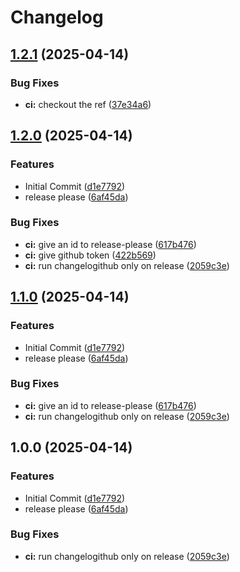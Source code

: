 # Changelog

## [1.2.1](https://github.com/MuntasirSZN/sublime-tera/compare/v1.2.0...v1.2.1) (2025-04-14)


### Bug Fixes

* **ci:** checkout the ref ([37e34a6](https://github.com/MuntasirSZN/sublime-tera/commit/37e34a6b00df109aeb8e6f318d534c75af7e44c3))

## [1.2.0](https://github.com/MuntasirSZN/sublime-tera/compare/v1.1.0...v1.2.0) (2025-04-14)


### Features

* Initial Commit ([d1e7792](https://github.com/MuntasirSZN/sublime-tera/commit/d1e7792ba97a9b4c46f76db8a36b223ec326ced9))
* release please ([6af45da](https://github.com/MuntasirSZN/sublime-tera/commit/6af45dab7cdf268e4d8cf496d98c3852ce9d1e38))


### Bug Fixes

* **ci:** give an id to release-please ([617b476](https://github.com/MuntasirSZN/sublime-tera/commit/617b476480a8df299122cf3223597942f2c5abc3))
* **ci:** give github token ([422b569](https://github.com/MuntasirSZN/sublime-tera/commit/422b569d106843476cb99549a003b2a562e699d9))
* **ci:** run changelogithub only on release ([2059c3e](https://github.com/MuntasirSZN/sublime-tera/commit/2059c3e98cf48aec5b65a3aab358c2071d0994ed))

## [1.1.0](https://github.com/MuntasirSZN/sublime-tera/compare/v1.0.0...v1.1.0) (2025-04-14)


### Features

* Initial Commit ([d1e7792](https://github.com/MuntasirSZN/sublime-tera/commit/d1e7792ba97a9b4c46f76db8a36b223ec326ced9))
* release please ([6af45da](https://github.com/MuntasirSZN/sublime-tera/commit/6af45dab7cdf268e4d8cf496d98c3852ce9d1e38))


### Bug Fixes

* **ci:** give an id to release-please ([617b476](https://github.com/MuntasirSZN/sublime-tera/commit/617b476480a8df299122cf3223597942f2c5abc3))
* **ci:** run changelogithub only on release ([2059c3e](https://github.com/MuntasirSZN/sublime-tera/commit/2059c3e98cf48aec5b65a3aab358c2071d0994ed))

## 1.0.0 (2025-04-14)


### Features

* Initial Commit ([d1e7792](https://github.com/MuntasirSZN/sublime-tera/commit/d1e7792ba97a9b4c46f76db8a36b223ec326ced9))
* release please ([6af45da](https://github.com/MuntasirSZN/sublime-tera/commit/6af45dab7cdf268e4d8cf496d98c3852ce9d1e38))


### Bug Fixes

* **ci:** run changelogithub only on release ([2059c3e](https://github.com/MuntasirSZN/sublime-tera/commit/2059c3e98cf48aec5b65a3aab358c2071d0994ed))
